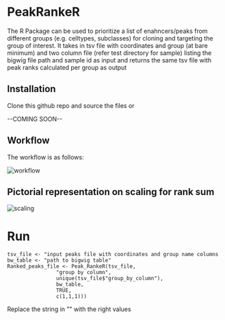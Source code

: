 # PeakRankeR

The R Package can be used to prioritize a list of enahncers/peaks from different groups (e.g. celltypes, subclasses) for cloning and targeting the group of interest. It takes in tsv file with coordinates and group (at bare minimum) and two column file (refer test directory for sample) listing the bigwig file path and sample id as input and returns the same tsv file with peak ranks calculated per group as output

## Installation

Clone this github repo and source the files or 

--COMING SOON--

## Workflow

The workflow is as follows:

![workflow](https://github.com/AllenInstitute/PeakRankeR/blob/master/workflow.png)

## Pictorial representation on scaling for rank sum


![scaling](https://github.com/AllenInstitute/PeakRankeR/blob/master/scaling.png)

# Run

```
tsv_file <- "input peaks file with coordinates and group name columns
bw_table <- "path to bigwig table"
Ranked_peaks_file <- Peak_RankeR(tsv_file,
				"group by column",
				unique(tsv_file$"group_by_column"),
				bw_table, 
				TRUE,
				c(1,1,1)))
```
Replace the string in "" with the right values
       
 

        

        

